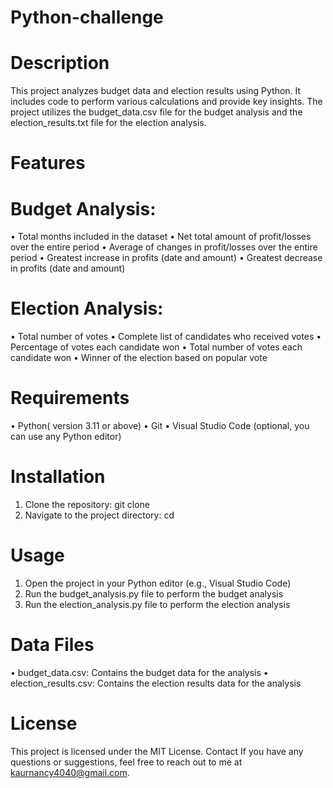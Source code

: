 # Python-challenge
# Description 
This project analyzes budget data and election results using Python. It includes code to perform various calculations and provide key insights. The project utilizes the budget_data.csv file for the budget analysis and the election_results.txt file for the election analysis.
# Features
# Budget Analysis: 
• Total months included in the dataset 
• Net total amount of profit/losses over the entire period 
• Average of changes in profit/losses over the entire period 
• Greatest increase in profits (date and amount) 
• Greatest decrease in profits (date and amount) 
# Election Analysis: 
• Total number of votes 
• Complete list of candidates who received votes 
• Percentage of votes each candidate won 
• Total number of votes each candidate won 
• Winner of the election based on popular vote 
# Requirements 
• Python( version 3.11 or above) 
• Git 
• Visual Studio Code (optional, you can use any Python editor) 
# Installation 
1. Clone the repository: git clone
2. Navigate to the project directory: cd
# Usage
1. Open the project in your Python editor (e.g., Visual Studio Code)
2. Run the budget_analysis.py file to perform the budget analysis
3. Run the election_analysis.py file to perform the election analysis
# Data Files
• budget_data.csv: Contains the budget data for the analysis
• election_results.csv: Contains the election results data for the analysis
# License
This project is licensed under the MIT License. Contact If you have any questions or suggestions, feel free to reach out to me at kaurnancy4040@gmail.com.
